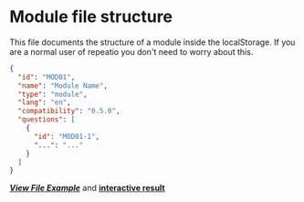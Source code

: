 # Module file structure

This file documents the structure of a module inside the localStorage. If you are a normal user of repeatio you don't need to worry about this.

```json
{
  "id": "MOD01",
  "name": "Module Name",
  "type": "module",
  "lang": "en",
  "compatibility": "0.5.0",
  "questions": [
    {
      "id": "MOD01-1",
      "...": "..."
    }
  ]
}
```

**_[View File Example](../../public/data.json)_** and **[interactive result](https://repeatio.netlify.app/module/types_1/all-questions)**
